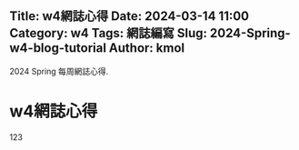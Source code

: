 Title: w4網誌心得
Date: 2024-03-14 11:00
Category: w4
Tags: 網誌編寫
Slug: 2024-Spring-w4-blog-tutorial
Author: kmol
---

2024 Spring 每周網誌心得.

<!-- PELICAN_END_SUMMARY -->
# w4網誌心得
123